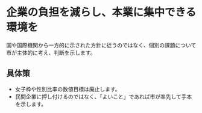 # 企業の負担を減らし、本業に集中できる環境を
国や国際機関から一方的に示された方針に従うのではなく、個別の課題について市が主体的に考え、判断を示します。

## 具体策
* 女子枠や性別比率の数値目標は廃止します。
* 民間企業に押し付けるのではなく、「よいこと」であれば市が率先して手本を示します。

